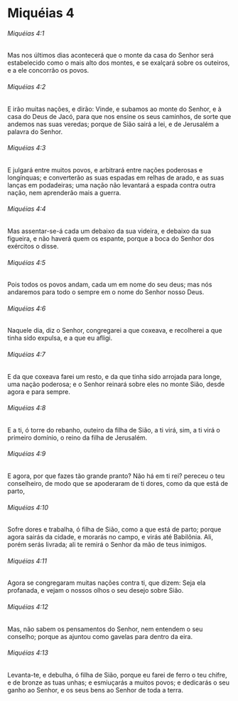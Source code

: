 # Miquéias 4

###### Miquéias 4:1

Mas nos últimos dias acontecerá que o monte da casa do Senhor será estabelecido como o mais alto dos montes, e se exalçará sobre os outeiros, e a ele concorrão os povos.

###### Miquéias 4:2

E irão muitas nações, e dirão: Vinde, e subamos ao monte do Senhor, e à casa do Deus de Jacó, para que nos ensine os seus caminhos, de sorte que andemos nas suas veredas; porque de Sião sairá a lei, e de Jerusalém a palavra do Senhor.

###### Miquéias 4:3

E julgará entre muitos povos, e arbitrará entre nações poderosas e longínquas; e converterão as suas espadas em relhas de arado, e as suas lanças em podadeiras; uma nação não levantará a espada contra outra nação, nem aprenderão mais a guerra.

###### Miquéias 4:4

Mas assentar-se-á cada um debaixo da sua videira, e debaixo da sua figueira, e não haverá quem os espante, porque a boca do Senhor dos exércitos o disse.

###### Miquéias 4:5

Pois todos os povos andam, cada um em nome do seu deus; mas nós andaremos para todo o sempre em o nome do Senhor nosso Deus.

###### Miquéias 4:6

Naquele dia, diz o Senhor, congregarei a que coxeava, e recolherei a que tinha sido expulsa, e a que eu afligi.

###### Miquéias 4:7

E da que coxeava farei um resto, e da que tinha sido arrojada para longe, uma nação poderosa; e o Senhor reinará sobre eles no monte Sião, desde agora e para sempre.

###### Miquéias 4:8

E a ti, ó torre do rebanho, outeiro da filha de Sião, a ti virá, sim, a ti virá o primeiro domínio, o reino da filha de Jerusalém.

###### Miquéias 4:9

E agora, por que fazes tão grande pranto? Não há em ti rei? pereceu o teu conselheiro, de modo que se apoderaram de ti dores, como da que está de parto,

###### Miquéias 4:10

Sofre dores e trabalha, ó filha de Sião, como a que está de parto; porque agora sairás da cidade, e morarás no campo, e virás até Babilônia. Ali, porém serás livrada; ali te remirá o Senhor da mão de teus inimigos.

###### Miquéias 4:11

Agora se congregaram muitas nações contra ti, que dizem: Seja ela profanada, e vejam o nossos olhos o seu desejo sobre Sião.

###### Miquéias 4:12

Mas, não sabem os pensamentos do Senhor, nem entendem o seu conselho; porque as ajuntou como gavelas para dentro da eira.

###### Miquéias 4:13

Levanta-te, e debulha, ó filha de Sião, porque eu farei de ferro o teu chifre, e de bronze as tuas unhas; e esmiuçarás a muitos povos; e dedicarás o seu ganho ao Senhor, e os seus bens ao Senhor de toda a terra.

